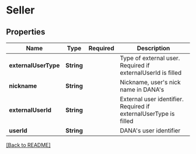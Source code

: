 # Seller
## Properties

| Name | Type | Required | Description |
| ------------- | ------------- | ------------- | ------------- |
| **externalUserType** | **String** |  | Type of external user. Required if externalUserId is filled |
| **nickname** | **String** |  | Nickname, user's nick name in DANA's |
| **externalUserId** | **String** |  | External user identifier. Required if externalUserType is filled |
| **userId** | **String** |  | DANA's user identifier |

[[Back to README]](../../../../README.md)
